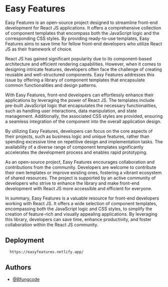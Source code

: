 
# Easy Features

Easy Features is an open-source project designed to streamline front-end development for React JS applications. It offers a comprehensive collection of component templates that encompass both the JavaScript logic and the corresponding CSS styles. By providing ready-to-use templates, Easy Features aims to save time for fellow front-end developers who utilize React JS as their framework of choice.

React JS has gained significant popularity due to its component-based architecture and efficient rendering capabilities. However, when it comes to designing intricate features, developers often face the challenge of creating reusable and well-structured components. Easy Features addresses this issue by offering a library of component templates that encapsulate common functionalities and design patterns.

With Easy Features, front-end developers can effortlessly enhance their applications by leveraging the power of React JS. The templates include pre-built JavaScript logic that encapsulates the necessary functionalities, such as handling user interactions, data manipulation, and state management. Additionally, the associated CSS styles are provided, ensuring a seamless integration of the component into the overall application design.

By utilizing Easy Features, developers can focus on the core aspects of their projects, such as business logic and unique features, rather than spending excessive time on repetitive design and implementation tasks. The availability of a diverse range of component templates significantly accelerates the development process and enables rapid prototyping.

As an open-source project, Easy Features encourages collaboration and contributions from the community. Developers are welcome to contribute their own templates or improve existing ones, fostering a vibrant ecosystem of shared resources. The project is supported by an active community of developers who strive to enhance the library and make front-end development with React JS more accessible and efficient for everyone.

In summary, Easy Features is a valuable resource for front-end developers working with React JS. It offers a wide selection of component templates, encompassing both the JavaScript logic and CSS styles, to simplify the creation of feature-rich and visually appealing applications. By leveraging this library, developers can save time, enhance productivity, and foster collaboration within the React JS community.


## Deployment


```bash
  https://easyfeatures.netlify.app/
```


## Authors

- [@Bfungcode](https://www.github.com/Bfungcode)

